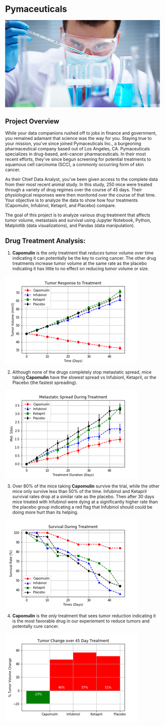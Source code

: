 # Pymaceuticals
![Pymaceuticals](Pymaceuticals/Images/Laboratory.jpg)

## Project Overview

While your data companions rushed off to jobs in finance and government, you remained adamant that science was the way for you. Staying true to your mission, you've since joined Pymaceuticals Inc., a burgeoning pharmaceutical company based out of Los Angeles, CA. Pymaceuticals specializes in drug-based, anti-cancer pharmaceuticals. In their most recent efforts, they've since begun screening for potential treatments to squamous cell carcinoma (SCC), a commonly occurring form of skin cancer.

As their Chief Data Analyst, you've been given access to the complete data from their most recent animal study. In this study, 250 mice were treated through a variety of drug regimes over the course of 45 days. Their physiological responses were then monitored over the course of that time. Your objective is to analyze the data to show how four treatments (Capomulin, Infubinol, Ketapril, and Placebo) compare.

The goal of this project is to analyze various drug treatment that affects tumor volume, metastasis and survival using Jupyter Notebook, Python, Matplotlib (data visualizations), and Pandas (data manipulation).

## Drug Treatment Analysis:
1. **Capomulin** is the only treatment that *reduces* tumor volume over time indicating it can potentially be the key to curing cancer. The other drug treatments increase tumor volume at the same rate as the placebo indicating it has little to no effect on reducing tumor volume or size.

![Tumor Response to Treatment](Pymaceuticals/figures/fig1_tumor_response_to_treatment.png)

2. Although none of the drugs completely stop metastatic spread, mice taking **Capomulin** have the slowest spread vs Infubionl, Ketapril, or the Placebo (the fastest spreading).

![Metastatic Spread During Treatment](Pymaceuticals/figures/fig2_metastatic_spread_during_treatment.png)

3. Over 80% of the mice taking **Capomulin** survive the trial, while the other mice only survive less than 50% of the time. Infubinol and Ketapril survival rates drop at a similar rate as the placebo. Then after 30 days mice treated with Infubinol were dying at a significantly higher rate than the placebo group indicating a red flag that Infubinol should could be doing more hurt than its helping.

![Survival During Treatment](Pymaceuticals/figures/fig3_survival_during_treatment.png)

4. **Capomulin** is the *only* treatment that sees tumor reduction indicating it is the most favorable drug in our experiement to reduce tumors and potentally cure cancer.

![Tumor Change Over 45 Day Treatment](Pymaceuticals/figures/fig4_tumor_change_over_45day_treatment.png)
